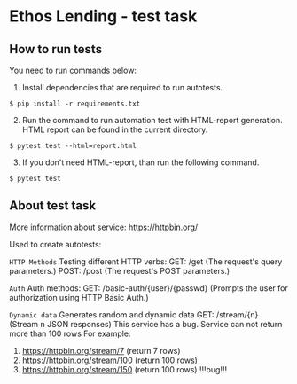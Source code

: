 # Ethos Lending - test task

## How to run tests

You need to run commands below:

1. Install dependencies that are required to run autotests.

```
$ pip install -r requirements.txt
```

2. Run the command to run automation test with HTML-report generation. HTML report can be found in the current directory.

```
$ pytest test --html=report.html
```

3. If you don't need HTML-report, than run the following command.

```
$ pytest test
```

## About test task

More information about service: https://httpbin.org/

Used to create autotests:

`HTTP Methods`
Testing different HTTP verbs:
GET: /get (The request's query parameters.)
POST: /post (The request's POST parameters.)

`Auth`
Auth methods:
GET: /basic-auth/{user}/{passwd} (Prompts the user for authorization using HTTP Basic Auth.)

`Dynamic data`
Generates random and dynamic data
GET: /stream/{n} (Stream n JSON responses)
This service has a bug. Service can not return more than 100 rows
For example:
1. https://httpbin.org/stream/7 (return 7 rows)
1. https://httpbin.org/stream/100 (return 100 rows)
1. https://httpbin.org/stream/150 (return 100 rows) !!!bug!!!